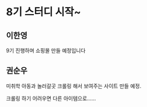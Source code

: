 # 8기 스터디 시작~

## 이한영

9기 진행하며 쇼핑몰 만들 예정입니다



## 권순우

미취학 아동과 놀러갈곳 크롤링 해서 보여주는 사이트 만들 예정.

크롤링 하기 어려우면 다른 아이템으로......